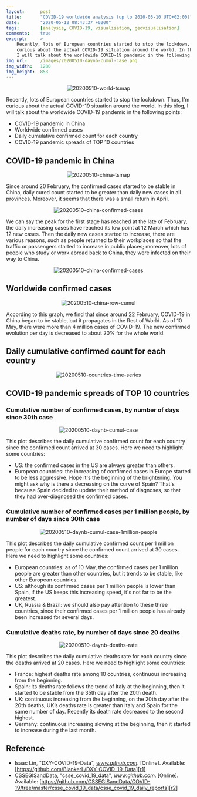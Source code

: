 ```yaml
---
layout:      post
title:       "COVID-19 worldwide analysis (up to 2020-05-10 UTC+02:00)"
date:        "2020-05-12 08:43:37 +0200"
tags:        [analysis, COVID-19, visualisation, geovisualisation]
comments:    true
excerpt:     >
    Recently, lots of European countries started to stop the lockdown. Thus, I'm
    curious about the actual COVID-19 situation around the world. In this blog,
    I will talk about the worldwide COVID-19 pandemic in the following points...
img_url:     /images/20200510-daynb-cumul-case.png
img_width:   1280
img_height:  853
---
```


<p align="center">
  <img src="{{ site.baseurl }}/images/20200510-world-tsmap.gif"
       style="max-width: 720px"
       alt="20200510-world-tsmap">
</p>

Recently, lots of European countries started to stop the lockdown. Thus, I'm
curious about the actual COVID-19 situation around the world. In this blog, I
will talk about the worldwide COVID-19 pandemic in the following points:
- COVID-19 pandemic in China
- Worldwide confirmed cases
- Daily cumulative confirmed count for each country
- COVID-19 pandemic spreads of TOP 10 countries

## COVID-19 pandemic in China

<p align="center">
  <img src="{{ site.baseurl }}/images/20200510-china-tsmap.gif"
       style="max-width: 720px"
       alt="20200510-china-tsmap">
</p>

Since around 20 February, the confirmed cases started to be stable in China,
daily cured count started to be greater than daily new cases in all provinces.
Moreover, it seems that there was a small return in April.

<p align="center">
  <img alt="20200510-china-confirmed-cases"
  src="{{ site.baseurl }}/images/20200510-china-confirmed-cases.png"/>
</p>

We can say the peak for the first stage has reached at the late of February,
the daily increasing cases have reached its low point at 12 March which has 12
new cases. Then the daily new cases started to increase, there are various
reasons, such as people returned to their workplaces so that the traffic or
passengers started to increase in public places; moreover, lots of people who
study or work abroad back to China, they were infected on their way to China.

<p align="center">
  <img alt="20200510-china-confirmed-cases"
  src="{{ site.baseurl }}/images/20200510-china-imported-cases.png"/>
</p>

## Worldwide confirmed cases

<p align="center">
  <img alt="20200510-china-row-cumul"
  src="{{ site.baseurl }}/images/20200510-china-row-cumul.png"/>
</p>

According to this graph, we find that since around 22 February, COVID-19 in
China began to be stable, but it propagates in the Rest of World. As of 10 May,
there were more than 4 million cases of COVID-19. The new confirmed evolution
per day is decreased to about 20% for the whole world.

## Daily cumulative confirmed count for each country

<p align="center">
  <img src="{{ site.baseurl }}/images/20200510-countries-time-series.gif"
       style="max-width: 720px"
       alt="20200510-countries-time-series">
</p>

## COVID-19 pandemic spreads of TOP 10 countries
### Cumulative number of confirmed cases, by number of days since 30th case

<p align="center">
  <img alt="20200510-daynb-cumul-case"
  src="{{ site.baseurl }}/images/20200510-daynb-cumul-case.png"/>
</p>

This plot describes the daily cumulative confirmed count for each country since
the confirmed count arrived at 30 cases. Here we need to highlight some
countries:

- US: the confirmed cases in the US are always greater than others.
- European countries: the increasing of confirmed cases in Europe started to be
less aggressive. Hope it's the beginning of the brightening. You might ask why
is there a decreasing on the curve of Spain? That's because Spain decided to
update their method of diagnoses, so that they had over-diagnosed the confirmed
cases.

### Cumulative number of confirmed cases per 1 million people, by number of days since 30th case

<p align="center">
  <img alt="20200510-daynb-cumul-case-1million-people"
  src="{{ site.baseurl }}/images/20200510-daynb-cumul-case-1million-people.png"/>
</p>

This plot describes the daily cumulative confirmed count per 1 million people
for each country since the confirmed count arrived at 30 cases. Here we need to
highlight some countries:

- European countries: as of 10 May, the confirmed cases per 1 million people are
greater than other countries, but it trends to be stable, like other European
countries.
- US: although its confirmed cases per 1 million people is lower than Spain, if
the US keeps this increasing speed, it's not far to be the greatest.
- UK, Russia & Brazil: we should also pay attention to these three countries,
since their confirmed cases per 1 million people has already been increased for
several days.

### Cumulative deaths rate, by number of days since 20 deaths

<p align="center">
  <img alt="20200510-daynb-deaths-rate"
  src="{{ site.baseurl }}/images/20200510-daynb-deaths-rate.png"/>
</p>

This plot describes the daily cumulative deaths rate for each country since the
deaths arrived at 20 cases. Here we need to highlight some countries:

- France: highest deaths rate among 10 countries, continuous increasing from the
beginning.
- Spain: its deaths rate follows the trend of Italy at the beginning, then it
started to be stable from the 35th day after the 20th death.
- UK: continuous increasing from the beginning, on the 20th day after the 20th
deaths, UK’s deaths rate is greater than Italy and Spain for the same number of
day. Recently its death rate decreased to the second highest.
- Germany: continuous increasing slowing at the beginning, then it started to
increase during the last month.

## Reference
- Isaac Lin, "DXY-COVID-19-Data", _www.github.com_. [Online]. Available: [https://github.com/BlankerL/DXY-COVID-19-Data][r1]
- CSSEGISandData, "csse_covid_19_data", _www.github.com_. [Online]. Available: [https://github.com/CSSEGISandData/COVID-19/tree/master/csse_covid_19_data/csse_covid_19_daily_reports][r2]

[r1]: https://github.com/BlankerL/DXY-COVID-19-Data
[r2]: https://github.com/CSSEGISandData/COVID-19/tree/master/csse_covid_19_data/csse_covid_19_daily_reports
